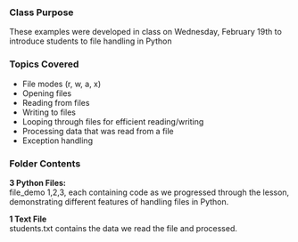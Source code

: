 ### Class Purpose
These examples were developed in class on Wednesday, February 19th to introduce students to file handling in Python

### Topics Covered
- File modes (r, w, a, x)
- Opening files
- Reading from files
- Writing to files
- Looping through files for efficient reading/writing
- Processing data that was read from a file
- Exception handling

### Folder Contents
**3 Python Files:**  
file_demo 1,2,3, each containing code as we progressed through the lesson, demonstrating different features of handling files in Python.  

**1 Text File**  
students.txt contains the data we read the file and processed.
